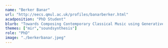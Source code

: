 ```yaml
---
name: "Berker Banar"
url: "http://eecs.qmul.ac.uk/profiles/banarberker.html"
acadposition: "PhD Student"
blurb: "Towards Composing Contemporary Classical Music using Generative Deep Learning"
themes: ["mir","soundsynthesis"]
role: "PhD"
image: "./berkerbanar.jpeg"
---
```

